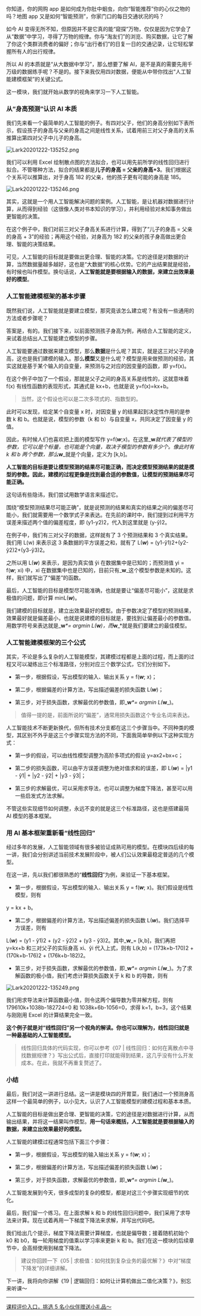你知道，你的网购 app 是如何成为你肚中蛔虫，向你“智能推荐”你的心仪之物的吗？地图 app 又是如何“智能预测”，你家门口的每日交通状况的吗？

如今 AI 变得无所不知，但原因并不是它真的能“窥探”万物，仅仅是因为它学会了从“数据”中学习，寻得了万物的规律。你与“淘友们”的浏览、购买数据，让它了解了你这个类群消费者的偏好；你与“出行者们”的日复一日的交通记录，让它轻松掌握所有人的出行规律。

所以 AI 的本质就是“从大数据中学习”，那么想要了解 AI，是不是真的需要先用千万级的数据练手呢？不是的。接下来我仅用四对数据，便能从中带你找出“人工智能建模框架”的关键公式。

这一模块，我们就开始从数学的视角来学习一下人工智能。

### 从“身高预测”认识 AI 本质

我们先来看一个最简单的人工智能的例子。有四对父子，他们的身高分别如下表所示，假设孩子的身高与父亲的身高之间是线性关系，试着用前三对父子身高的关系推算出第四对父子中儿子的身高。

![Lark20201222-135252.png](https://s0.lgstatic.com/i/image/M00/8B/D4/Ciqc1F_hidSAYEpWAACoFTaX5sI824.png)

我们可以利用 Excel 绘制散点图的方法拟合，也可以用先前所学的线性回归进行拟合。不管哪种方法，拟合的结果都是**儿子的身高 = 父亲的身高+3**。我们根据这个关系可以推算出，对于身高 182 的父亲，他的孩子更有可能的身高是 185。

![Lark20201222-135246.png](https://s0.lgstatic.com/i/image/M00/8B/E0/CgqCHl_hid2AJERYAAFTWA63MyU875.png)

其实，这就是一个用人工智能解决问题的案例。人工智能，是让机器对数据进行计算，从而得到经验（这很像人类对书本知识的学习），并利用经验对未知事务做出更智能的决策。

在这个例子中，我们对前三对父子身高关系进行计算，得到了“儿子的身高 = 父亲的身高 + 3”的经验；再用这个经验，对身高为 182 的父亲的孩子身高做出更合理、智能的决策结果。

可见，人工智能的目标就是要做出更合理、智能的决策。它的途径是对数据的计算，当然数据量越多越好，这也是“大数据”的核心优势。它的产出结果就是经验，有时候也叫作模型。换句话说，**人工智能就是要根据输入的数据，来建立出效果最好的模型**。

### 人工智能建模框架的基本步骤

既然我们说，人工智能就是要建立模型，那究竟该怎么建立呢？有没有一些通用的方法或者步骤呢？

答案是，有的。我们接下来，以前面预测孩子身高为例，再结合人工智能的定义，来试着总结出人工智能建立模型的步骤。

人工智能要通过数据来建立模型，那么**数据**是什么呢？其实，就是这三对父子的身高，这也是我们建模的输入。那么**模型**又是什么呢？模型是用来做预测的经验，其实这就是基于某个输入的自变量，来预测与之对应的因变量的函数，即 y=f(x)。

在这个例子中加了一个假设，那就是父子之间的身高关系是线性的，这就意味着 f(x) 有线性函数的表现形式，其通式是 kx+b，也就是说 y=f(x)=kx+b。

> 当然，这个假设也可以是二次多项式的、指数型的。

此时可以发现，给定某个自变量 x 时，对因变量 y 的结果起到决定性作用的是参数 k 和 b。也就是说，模型的参数（k 和 b）与自变量 x，共同决定了因变量 y 的值。

因此，有时候人们也喜欢把上面的模型写作 y=f(_**w**_;x)。在这里_**w**_就代表了模型的参数，它可以是个标量，也可能是个向量，取决于模型的参数有多少个。像此时有 k 和 b 两个参数，那么_**w**_就是个向量，定义为 \[k,b\]。

**人工智能的目标是要让模型预测的结果尽可能正确，而决定模型预测结果的就是模型的参数。因此，建模的过程更像是找到最合适的参数值，让模型的预测结果尽可能正确。**

这句话有些隐讳，我们尝试用数学语言来描述它。

围绕“模型预测结果尽可能正确”，就是说预测的结果和真实的结果之间的偏差尽可能小，我们就需要用一个数学式子来表达。在先前的课时中，我们提到过利用平方误差来描述两个值的偏差程度，即 (y1\-y2)2，代入到这里就是 (y-ŷ)2。

在例子中，我们有三对父子的数据，这样就有了 3 个预测结果和 3 个真实结果。我们用 L(w) 来表示这 3 条数据的平方误差之和，就有了 L(_**w**_) = (y1\-ŷ1)2+(y2\-ŷ2)2+(y3\-ŷ3)2。

之所以用 L(_**w**_) 来表示，是因为真实值 ŷi 在数据集中是已知的；而预测值 yi = f(_**w**_; xi) 中，xi 在数据集中也是已知的，目前只有_**w**_这个模型参数是未知的。这样，我们就写出了“偏差”的函数。

最后，人工智能的目标是模型尽可能准确，也就是要让“偏差尽可能小”，这就是求极值的问题，即计算 minL(_**w**_)。

我们建模的目标就是，建立出效果最好的模型。由于参数决定了模型的预测结果，效果最好就是偏差最小，也就是说建模的目标就是，要找到让偏差最小的参数值。用数学符号来表达就是_**w**_\*= argmin L(_**w**_)，而_**w**_\*就是我们要建立的最佳模型。

### **人工智能建模框架的三个公式**

其实，不论是多么复杂的人工智能模型，其建模过程都是上面的过程，而上面的过程又可以凝练出三个标准路径，分别对应三个数学公式，它们分别如下。

*   第一步，根据假设，写出模型的输入、输出关系 y = f(_**w**_; x)；
    
*   第二步，根据偏差的计算方法，写出描述偏差的损失函数 L(_**w**_)；
    
*   第三步，对于损失函数，求解最优的参数值，即_**w**_\*= argmin L(_**w**_)。
    

> 值得一提的是，前面所说的“偏差”，通常用损失函数这个专业名词来表达。

人工智能技术不断更新换代，但所有技术分支都在这三个步骤当中。不同种类的模型，其区别不外乎是这三个步骤实现方法的不同，下面我简单举例以下这种实现方式：

*   第一步的假设，可以由线性模型调整为高阶多项式的假设 y=ax2+bx+c；
    
*   第二步的损失函数，可以由平方误差调整为绝对值求和的误差，即 L(_**w**_) = |y1 - ŷ1| + |y2 - ŷ2| + |y3 - ŷ3|；
    
*   第三步的求解最优，可以采用求导法，也可以调整为梯度下降法，甚至可以用一些启发式方法求解。
    

不管这些实现细节如何调整，永远不变的就是这三个标准路径，这也是搭建最简 AI 模型的基本框架。

### 用 AI 基本框架重新看“线性回归”

经过多年的发展，人工智能领域有很多被验证成熟可用的模型。在模块四后续的每一讲，我们会分别讲述当前技术发展阶段中，被人们公认效果最稳定普适的几个模型。

在这一讲，先以我们都很熟悉的“**线性回归**”为例，来验证一下基本框架。

*   第一步，根据假设，写出模型的输入、输出关系 y = f(_**w**_; x)。我们假设是线性模型，则有
    

y = kx + b。

*   第二步，根据偏差的计算方法，写出描述偏差的损失函数 L(_**w**_)。我们选择平方误差，则有
    

L(_**w**_) = (y1 - ŷ1)2 + (y2 - ŷ2)2 + (y3 - ŷ3)2。其中_**w**_\= \[k,b\]，我们再把 y=kx+b 和三对父子的实际身高 xi、ŷi 代入上式，则有 L(k,b) = (173k+b-170)2 + (170k+b-176)2 + (176k+b-182)2。

*   第三步，对于损失函数，求解最优的参数值，即_**w**_\*= argmin L(_**w**_)。为了求解函数的极小值，我们考虑计算损失函数关于 k 和 b 的导数，则有
    

![Lark20201222-135249.png](https://s0.lgstatic.com/i/image/M00/8B/D4/Ciqc1F_higiAQVKuAACjOhtEoaQ832.png)

我们用求导法来计算函数最小值，则令这两个偏导数为零并解方程，则有 179610k+1038b-182724=0 和 1038k+6b-1056=0，求得 k=1，b=3，这个结果与刚刚用 Excel 的计算结果完全一致。

**这个例子就是对“线性回归”另一个视角的解读。你也可以理解为，线性回归就是一种最基础的人工智能模型。**

> 线性回归具体的代码实现，你可以参考《07 | 线性回归：如何在离散点中寻找数据规律？》写出公式后，直接打印就能得到结果，这几乎没有什么开发成本。在此，我就不再重复赘述了。

### 小结

最后，我们对这一讲进行总结。这一讲是模块四的开胃菜，我们通过一个预测身高这样一个最简单的例子，以小见大，认识了人工智能模型的建模过程和基本本质。

人工智能的目标是做出更合理、更智能的决策，它的途径是对数据进行计算，从而输出结果，并将这一结果叫作模型。**用一句话来概括，人工智能就是要根据输入的数据，来建立出效果最好的模型。**

人工智能的建模过程通常包括下面三个步骤：

*   第一步，根据假设，写出模型的输入输出关系 y = f(_**w**_; x)；
    
*   第二步，根据偏差的计算方法，写出描述偏差的损失函数 L(_**w**_)；
    
*   第三步，对于损失函数，求解最优的参数值，即_**w**_\*= argmin L(_**w**_)。
    

人工智能发展到今天，很多成型的复杂的模型，都是对这三个步骤实现细节的优化。

最后，我们留一个练习。在上面求解 k 和 b 的线性回归问题中，我们采用了求导法来计算。现在试着再用一下梯度下降法来求解，并写出代码吧。

我们给出几个提示，梯度下降法需要计算梯度，也就是偏导数；接着随机初始个 k0 和 b0，每一轮用梯度的值乘以学习率来更新 k 和 b。我们在这一模块的后续章节中，会高频使用到梯度下降法。

> 建议你回顾一下《05 | 求极值：如何找到复杂业务的最优解？》中对“梯度下降发”的详细讲解。

下一讲，我将向你讲解《19 | 逻辑回归：如何让计算机做出二值化决策？》，别忘来听课～

* * *

[课程评价入口，挑选 5 名小伙伴赠送小礼品～](https://wj.qq.com/s2/7812549/4cd8/)